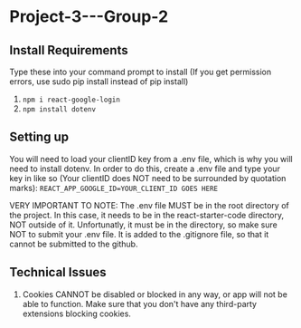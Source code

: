 # Project-3---Group-2

## Install Requirements

Type these into your command prompt to install (If you get permission errors, use sudo pip install instead of pip install)

1. `npm i react-google-login`
2. `npm install dotenv`

## Setting up
You will need to load your clientID key from a .env file, which is why you will need to install dotenv.
In order to do this, create a .env file and type your key in like so (Your clientID does NOT need to be surrounded by quotation marks):
`REACT_APP_GOOGLE_ID=YOUR_CLIENT_ID GOES HERE`

VERY IMPORTANT TO NOTE: The .env file MUST be in the root directory of the project.
In this case, it needs to be in the react-starter-code directory, NOT outside of it.
Unfortunatly, it must be in the directory, so make sure NOT to submit your .env file.
It is added to the .gitignore file, so that it cannot be submitted to the github.


## Technical Issues

1. Cookies CANNOT be disabled or blocked in any way, or app will not be able to function.
Make sure that you don't have any third-party extensions blocking cookies.

